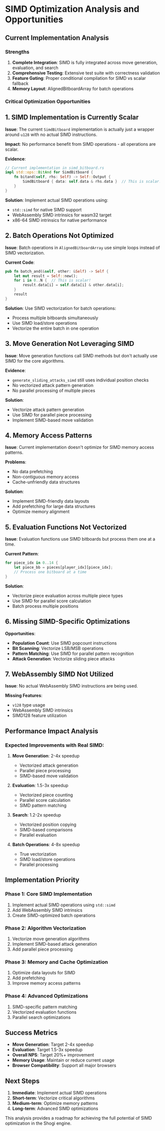 # SIMD Optimization Analysis and Opportunities

## Current Implementation Analysis

### Strengths
1. **Complete Integration**: SIMD is fully integrated across move generation, evaluation, and search
2. **Comprehensive Testing**: Extensive test suite with correctness validation
3. **Feature Gating**: Proper conditional compilation for SIMD vs scalar fallback
4. **Memory Layout**: AlignedBitboardArray for batch operations

### Critical Optimization Opportunities

## 1. **SIMD Implementation is Currently Scalar**

**Issue**: The current `SimdBitboard` implementation is actually just a wrapper around `u128` with no actual SIMD instructions.

**Impact**: No performance benefit from SIMD operations - all operations are scalar.

**Evidence**:
```rust
// Current implementation in simd_bitboard.rs
impl std::ops::BitAnd for SimdBitboard {
    fn bitand(self, rhs: Self) -> Self::Output {
        SimdBitboard { data: self.data & rhs.data }  // This is scalar!
    }
}
```

**Solution**: Implement actual SIMD operations using:
- `std::simd` for native SIMD support
- WebAssembly SIMD intrinsics for wasm32 target
- x86-64 SIMD intrinsics for native performance

## 2. **Batch Operations Not Optimized**

**Issue**: Batch operations in `AlignedBitboardArray` use simple loops instead of SIMD vectorization.

**Current Code**:
```rust
pub fn batch_and(&self, other: &Self) -> Self {
    let mut result = Self::new();
    for i in 0..N {  // This is scalar!
        result.data[i] = self.data[i] & other.data[i];
    }
    result
}
```

**Solution**: Use SIMD vectorization for batch operations:
- Process multiple bitboards simultaneously
- Use SIMD load/store operations
- Vectorize the entire batch in one operation

## 3. **Move Generation Not Leveraging SIMD**

**Issue**: Move generation functions call SIMD methods but don't actually use SIMD for the core algorithms.

**Evidence**:
- `generate_sliding_attacks_simd` still uses individual position checks
- No vectorized attack pattern generation
- No parallel processing of multiple pieces

**Solution**: 
- Vectorize attack pattern generation
- Use SIMD for parallel piece processing
- Implement SIMD-based move validation

## 4. **Memory Access Patterns**

**Issue**: Current implementation doesn't optimize for SIMD memory access patterns.

**Problems**:
- No data prefetching
- Non-contiguous memory access
- Cache-unfriendly data structures

**Solution**:
- Implement SIMD-friendly data layouts
- Add prefetching for large data structures
- Optimize memory alignment

## 5. **Evaluation Functions Not Vectorized**

**Issue**: Evaluation functions use SIMD bitboards but process them one at a time.

**Current Pattern**:
```rust
for piece_idx in 0..14 {
    let piece_bb = pieces[player_idx][piece_idx];
    // Process one bitboard at a time
}
```

**Solution**:
- Vectorize piece evaluation across multiple piece types
- Use SIMD for parallel score calculation
- Batch process multiple positions

## 6. **Missing SIMD-Specific Optimizations**

**Opportunities**:
- **Population Count**: Use SIMD popcount instructions
- **Bit Scanning**: Vectorize LSB/MSB operations
- **Pattern Matching**: Use SIMD for parallel pattern recognition
- **Attack Generation**: Vectorize sliding piece attacks

## 7. **WebAssembly SIMD Not Utilized**

**Issue**: No actual WebAssembly SIMD instructions are being used.

**Missing Features**:
- `v128` type usage
- WebAssembly SIMD intrinsics
- SIMD128 feature utilization

## Performance Impact Analysis

### Expected Improvements with Real SIMD:

1. **Move Generation**: 2-4x speedup
   - Vectorized attack generation
   - Parallel piece processing
   - SIMD-based move validation

2. **Evaluation**: 1.5-3x speedup
   - Vectorized piece counting
   - Parallel score calculation
   - SIMD pattern matching

3. **Search**: 1.2-2x speedup
   - Vectorized position copying
   - SIMD-based comparisons
   - Parallel evaluation

4. **Batch Operations**: 4-8x speedup
   - True vectorization
   - SIMD load/store operations
   - Parallel processing

## Implementation Priority

### Phase 1: Core SIMD Implementation
1. Implement actual SIMD operations using `std::simd`
2. Add WebAssembly SIMD intrinsics
3. Create SIMD-optimized batch operations

### Phase 2: Algorithm Vectorization
1. Vectorize move generation algorithms
2. Implement SIMD-based attack generation
3. Add parallel piece processing

### Phase 3: Memory and Cache Optimization
1. Optimize data layouts for SIMD
2. Add prefetching
3. Improve memory access patterns

### Phase 4: Advanced Optimizations
1. SIMD-specific pattern matching
2. Vectorized evaluation functions
3. Parallel search optimizations

## Success Metrics

- **Move Generation**: Target 2-4x speedup
- **Evaluation**: Target 1.5-3x speedup  
- **Overall NPS**: Target 20%+ improvement
- **Memory Usage**: Maintain or reduce current usage
- **Browser Compatibility**: Support all major browsers

## Next Steps

1. **Immediate**: Implement actual SIMD operations
2. **Short-term**: Vectorize critical algorithms
3. **Medium-term**: Optimize memory patterns
4. **Long-term**: Advanced SIMD optimizations

This analysis provides a roadmap for achieving the full potential of SIMD optimization in the Shogi engine.
